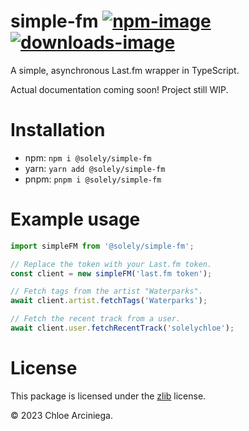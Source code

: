 # simple-fm [![npm-image]][npm-link] [![downloads-image]][npm-link]

A simple, asynchronous Last.fm wrapper in TypeScript.

Actual documentation coming soon! Project still WIP.

# Installation

- npm: `npm i @solely/simple-fm`
- yarn: `yarn add @solely/simple-fm`
- pnpm: `pnpm i @solely/simple-fm`

# Example usage

```ts
import simpleFM from '@solely/simple-fm';

// Replace the token with your Last.fm token.
const client = new simpleFM('last.fm token');

// Fetch tags from the artist "Waterparks".
await client.artist.fetchTags('Waterparks');

// Fetch the recent track from a user.
await client.user.fetchRecentTrack('solelychloe');
```

# License

This package is licensed under the [zlib][license] license.

© 2023 Chloe Arciniega.

[license]: /LICENSE
[downloads-image]: https://img.shields.io/npm/dm/@solely/simple-fm.svg
[npm-image]: https://img.shields.io/npm/v/@solely/simple-fm.svg
[npm-link]: https://npmjs.org/package/@solely/simple-fm
